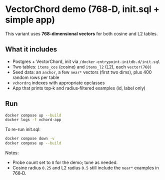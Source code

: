 # VectorChord demo (768‑D, init.sql + simple app)

This variant uses **768‑dimensional vectors** for both cosine and L2 tables.

## What it includes
- Postgres + VectorChord, init via `/docker-entrypoint-initdb.d/init.sql`
- Two tables: `items_cos` (cosine) and `items_l2` (L2), each `vector(768)`
- Seed data: an `anchor`, a few `near*` vectors (first two dims), plus 400 random rows per table
- `vchordrq` indexes with appropriate opclasses
- App that prints top‑k and radius‑filtered examples (id, label only)

## Run

```bash
docker compose up --build
docker logs -f vchord-app
```

To re-run init.sql:
```bash
docker compose down -v
docker compose up --build
```

Notes:
- Probe count set to `8` for the demo; tune as needed.
- Cosine radius `0.25` and L2 radius `0.5` still include the `near*` examples in 768‑D.
